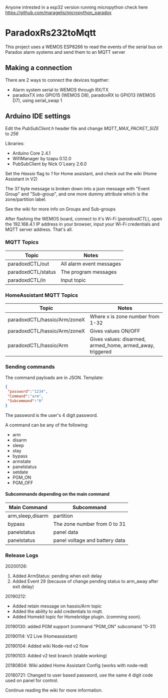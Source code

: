 Anyone intrested in a esp32 version running micropython check here https://github.com/maragelis/micropython_paradox

# ParadoxRs232toMqtt

This project uses a WEMOS ESP8266 to read the events of the serial bus on Paradox alarm systems and send them to an MQTT server

## Making a connection

There are 2 ways to connect the devices together:
- Alarm system serial to WEMOS through RX/TX<br>
- paradoxTX into GPIO15 (WEMOS D8), paradoxRX to GPIO13 (WEMOS D7), using serial_swap 1

## Arduino IDE settings

Edit the _PubSubClient.h_ header file and change _MQTT_MAX_PACKET_SIZE_ to _256_

Libraries:
- Arduino Core 2.4.1
- WifiManager by tzapu 0.12.0
- PubSubClient by Nick O`Leary 2.6.0

Set the _Hassio_ flag to _1_ for Home assistant, and check out the wiki (Home Assistant in V2)
        
The 37 byte message is broken down into a json message with "Event Group" and "Sub-group", and one more dummy attribute which is the zone/partition label.

See the wiki for more info on Groups and Sub-groups

After flashing the WEMOS board, connect to it's Wi-Fi (_paradoxdCTL_), open the 192.168.4.1 IP address in your browser, input your Wi-Fi credentials and MQTT server address. That's all.  

### MQTT Topics 

| Topic              | Notes                     |
|--------------------|---------------------------|
| paradoxdCTL/out    | All alarm event messages  |
| paradoxdCTL/status | The program messages      |
| paradoxdCTL/in     | Input topic               |

### HomeAssistant MQTT Topics

| Topic                        | Notes                                                     |
|------------------------------|-----------------------------------------------------------|
| paradoxdCTL/hassio/Arm/zoneX | Where x is zone number from 1-32                          |
| paradoxdCTL/hassio/Arm/zoneX | Gives values ON/OFF                                       |
| paradoxdCTL/hassio/Arm       | Gives values: disarmed, armed_home, armed_away, triggered |

### Sending commands

The command payloads are in JSON. Template:
```json
{
 "password":"1234",
 "Command":"arm",
 "Subcommand":"0"
}
```
The password is the user's 4 digit password.

A command can be any of the following:
- arm
- disarm
- sleep
- stay
- bypass
- armstate
- panelstatus
- setdate
- PGM_ON
- PGM_OFF
	
#### Subcommands depending on the main command
	
| Main Command     | Subcommand                     |
|------------------|--------------------------------|
| arm,sleep,disarm | partition                      |
| bypass           | The zone number from 0 to 31   |
| panelstatus      | panel data                     |
| panelstatus      | panel voltage and battery data |

### Release Logs

20200126: 
1. Added ArmStatus: pending when exit delay 
2. Added Event 29 (because of change pending status to arm_away after exit delay) 

20190212:
- Added retain message on hassio/Arm topic<br>
- Added the ability to add credentials to mqtt.<br>
- Added Homekit topic for Homebridge plugin. (comming soon). <br>	
	
20190130: added PGM support (command "PGM_ON" subcomand "0-31)
  
20190114: V2 Live (Homeassistant)

20190104: Added wiki Node-red v2 flow 

20190103: Added v2 test branch (stable working) 

20180804: Wiki added Home Assistant Config (works with node-red) 

20180721: Changed to user based password, use the same 4 digit code used on panel for control. 



Continue reading the wiki for more information.
